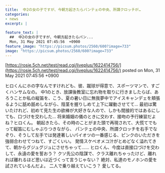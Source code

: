```yaml
---
title:  中2の女の子ですが、今朝方起きたらパンテェの中央、所謂クロッチが… 
categories:
- news
excerpt: |
  
feature_text: |
  ##  中2の女の子ですが、今朝方起きたらパン...
  Mon, 31 May 2021 07:45:56  +0900
feature_image: "https://picsum.photos/2560/600?image=733"
image: "https://picsum.photos/2560/600?image=733"
---
```


[https://rosie.5ch.net/test/read.cgi/liveplus/1622414756/](https://rosie.5ch.net/test/read.cgi/liveplus/1622414756/)
posted on Mon, 31 May 2021 07:45:56  +0900

<!--more-->

ヒロくんにホの字なんですけれども、彼、蹴球が得意で、スポーツマンで、すごくハンサムなの。 中1のとき、放課後教室に忘れ物を取りに行きましたらば、あろうことか私の縦笛を、こう、夏の暑い日に無我夢中でアイスキャンデェを頬張るように舐め舐めしながら、陰茎を握りしめて上下に躍動させてて… 最初は驚いたけれど、初めて見た生の欲棒が大好きな人ので、しかも間接的ではあるにしても、口づけを交わした… 将来婚姻の儀のときに交わす、接吻の予行練習だよね？ヒロくん。 朝起きたら、その時のことがまた頭で再現されて、大慌てでもって縦笛にむしゃぶりつきながら、 パンテェの中央、所謂クロッチを右手でなぞり、そうして左手では発達著しいパイオツの一番感じる、ピンクのいただきを強弱合わせてつねて、すごくいい。 発情スケベオメコ汁がとめどなく溢れてきて、朝からグジュグジュにさせちゃって…… ヒロくん、今度は直接口づけを交わして、永遠の愛を誓おう？ クソ先公の陰謀で、クラス離れちゃったけど、離れれば離れるほど思いは近づくって言うじゃない？ 絶対、私達のモノホンの愛を試されているんだよ。 二人で乗り越えていこう？ 愛してる。
